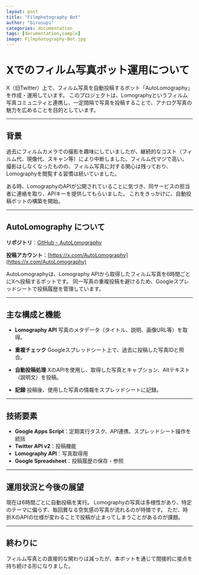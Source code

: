 ```yaml
---
layout: post
title: "Filmphotography Bot"
author: "birusupi"
categories: documentation
tags: [documentation,sample]
image: Filmphotography-Bot.jpg
---
```


# Xでのフィルム写真ボット運用について

X（旧Twitter）上で、フィルム写真を自動投稿するボット「AutoLomography」を作成・運用しています。
このプロジェクトは、Lomographyというフィルム写真コミュニティと連携し、一定間隔で写真を投稿することで、アナログ写真の魅力を広めることを目的としています。

---

## 背景

過去にフィルムカメラでの撮影を趣味にしていましたが、継続的なコスト（フィルム代、現像代、スキャン等）により中断しました。フィルム代マジで高い。
撮影はしなくなったものの、フィルム写真に対する関心は残っており、Lomographyを閲覧する習慣は続いていました。

ある時、LomographyのAPIが公開されていることに気づき、同サービスの担当者に連絡を取り、APIキーを提供してもらいました。
これをきっかけに、自動投稿ボットの構築を開始。

---

## AutoLomography について

**リポジトリ**：[GitHub - AutoLomography](https://github.com/spira-unplugged/AutoLomography)

**投稿アカウント**：[https://x.com/AutoLomography](https://x.com/AutoLomography)

AutoLomographyは、Lomography APIから取得したフィルム写真を6時間ごとにXへ投稿するボットです。
同一写真の重複投稿を避けるため、Googleスプレッドシートで投稿履歴を管理しています。

---

## 主な構成と機能

- **Lomography API**
  写真のメタデータ（タイトル、説明、画像URL等）を取得。

- **重複チェック**
  Googleスプレッドシート上で、過去に投稿した写真IDと照合。

- **自動投稿処理**
  XのAPIを使用し、取得した写真とキャプション、Altテキスト（説明文）を投稿。

- **記録**
  投稿後、使用した写真の情報をスプレッドシートに記録。

---

## 技術要素

- **Google Apps Script**：定期実行タスク、API連携、スプレッドシート操作を統括
- **Twitter API v2**：投稿機能
- **Lomography API**：写真取得用
- **Google Spreadsheet**：投稿履歴の保存・参照

---

## 運用状況と今後の展望

現在は6時間ごとに自動投稿を実行。
Lomographyの写真は多様性があり、特定のテーマに偏らず、毎回異なる空気感の写真が流れるのが特徴です。
ただ、時折XのAPIの仕様が変わることで投稿が止まってしまうことがあるのが課題。

---

## 終わりに

フィルム写真との直接的な関わりは減ったが、本ボットを通じて間接的に接点を持ち続ける形になりました。